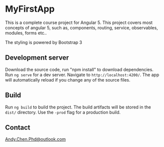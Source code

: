 # MyFirstApp

This is a complete course project for Angular 5. This project covers most concepts of angular 5, such as, components, routing, service, observables, modules, forms etc..

The styling is powered by Bootstrap 3



## Development server

Download the source code, run "npm install" to download dependencies. 
Run `ng serve` for a dev server. Navigate to `http://localhost:4200/`. The app will automatically reload if you change any of the source files.


## Build

Run `ng build` to build the project. The build artifacts will be stored in the `dist/` directory. Use the `-prod` flag for a production build.

## Contact
Andy.Chen.Phd@outlook.com
